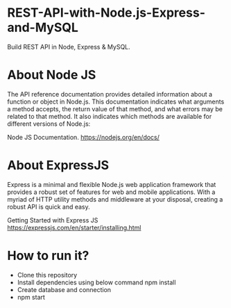 # REST-API-with-Node.js-Express-and-MySQL
Build REST API in Node, Express &amp; MySQL.
# About Node JS
The API reference documentation provides detailed information about a function or object in Node.js. This documentation indicates what arguments a method accepts, the return value of that method, and what errors may be related to that method. It also indicates which methods are available for different versions of Node.js:

Node JS Documentation. https://nodejs.org/en/docs/

# About ExpressJS
Express is a minimal and flexible Node.js web application framework that provides a robust set of features for web and mobile applications. With a myriad of HTTP utility methods and middleware at your disposal, creating a robust API is quick and easy.

Getting Started with Express JS https://expressjs.com/en/starter/installing.html

# How to run it?
- Clone this repository
- Install dependencies using below command npm install
- Create database and connection
- npm start
